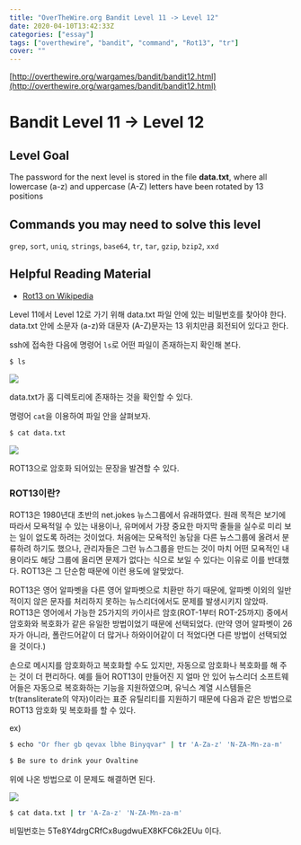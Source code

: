 ```yaml
---
title: "OverTheWire.org Bandit Level 11 -> Level 12"
date: 2020-04-10T13:42:33Z
categories: ["essay"]
tags: ["overthewire", "bandit", "command", "Rot13", "tr"]
cover: ""
---
```


[http://overthewire.org/wargames/bandit/bandit12.html](http://overthewire.org/wargames/bandit/bandit12.html)

# Bandit Level 11 → Level 12

## Level Goal

The password for the next level is stored in the file **data.txt**, where all lowercase (a-z) and uppercase (A-Z) letters have been rotated by 13 positions

## Commands you may need to solve this level

`grep`, `sort`, `uniq`, `strings`, `base64`, `tr`, `tar`, `gzip`, `bzip2`, `xxd`

## Helpful Reading Material

-   [Rot13 on Wikipedia](http://en.wikipedia.org/wiki/Rot13)

Level 11에서 Level 12로 가기 위해 data.txt 파일 안에 있는 비밀번호를 찾아야 한다. data.txt 안에 소문자 (a-z)와 대문자 (A-Z)문자는 13 위치만큼 회전되어 있다고 한다.

  

ssh에 접속한 다음에 명령어 `ls`로 어떤 파일이 존재하는지 확인해 본다.
```bash
$ ls
```
  

[![](https://1.bp.blogspot.com/-bLyoi7iI344/WWXax0khkcI/AAAAAAAAKtM/QGarZJt-7_Mhal00novc8QYe9h-PBgNSgCEwYBhgL/s640/bandit11_00.png)](https://1.bp.blogspot.com/-bLyoi7iI344/WWXax0khkcI/AAAAAAAAKtM/QGarZJt-7_Mhal00novc8QYe9h-PBgNSgCEwYBhgL/s1600/bandit11_00.png)

  

data.txt가 홈 디렉토리에 존재하는 것을 확인할 수 있다.

명령어 `cat`을 이용하여 파일 안을 살펴보자.
```bash
$ cat data.txt
```
  

[![](https://4.bp.blogspot.com/-fz8hfykn19I/WWXax3n3uZI/AAAAAAAAKtQ/tgrpTfyxDLcJ9XUAX8R9P3dTYqd6XWnVACEwYBhgL/s640/bandit11_01.png)](https://4.bp.blogspot.com/-fz8hfykn19I/WWXax3n3uZI/AAAAAAAAKtQ/tgrpTfyxDLcJ9XUAX8R9P3dTYqd6XWnVACEwYBhgL/s1600/bandit11_01.png)

  

ROT13으로 암호화 되어있는 문장을 발견할 수 있다.

  

### ROT13이란?

ROT13은 1980년대 초반의 net.jokes 뉴스그룹에서 유래하였다. 원래 목적은 보기에 따라서 모욕적일 수 있는 내용이나, 유머에서 가장 중요한 마지막 줄들을 실수로 미리 보는 일이 없도록 하려는 것이었다. 처음에는 모욕적인 농담을 다른 뉴스그룹에 올려서 분류하려 하기도 했으나, 관리자들은 그런 뉴스그룹을 만드는 것이 마치 어떤 모욕적인 내용이라도 해당 그룹에 올리면 문제가 없다는 식으로 보일 수 있다는 이유로 이를 반대했다. ROT13은 그 단순함 때문에 이런 용도에 알맞았다.
  

ROT13은 영어 알파벳을 다른 영어 알파벳으로 치환만 하기 때문에, 알파벳 이외의 일반적이지 않은 문자를 처리하지 못하는 뉴스리더에서도 문제를 발생시키지 않았따. ROT13은 영어에서 가능한 25가지의 카이사르 암호(ROT-1부터 ROT-25까지) 중에서 암호화와 복호화가 같은 유일한 방법이었기 때문에 선택되었다. (만약 영어 알파벳이 26자가 아니라, 폴란드어같이 더 많거나 하와이어같이 더 적었다면 다른 방법이 선택되었을 것이다.)
  

손으로 메시지를 암호화하고 복호화할 수도 있지만, 자동으로 암호화나 복호화를 해 주는 것이 더 편리하다. 예를 들어 ROT13이 만들어진 지 얼마 안 있어 뉴스리더 소프트웨어들은 자동으로 복호화하는 기능을 지원하였으며, 유닉스 계열 시스템들은 tr(transliterate의 약자)이라는 표준 유틸리티를 지원하기 때문에 다음과 같은 방법으로 ROT13 암호화 및 복호화를 할 수 있다.

  
ex)
```bash
$ echo "Or fher gb qevax lbhe Binyqvar" | tr 'A-Za-z' 'N-ZA-Mn-za-m'
```
```bash
$ Be sure to drink your Ovaltine
```
  

위에 나온 방법으로 이 문제도 해결하면 된다.

  

[![](https://4.bp.blogspot.com/-DL7c_9ten-4/WWXaxzivKjI/AAAAAAAAKtU/JdI2B4t6mUYu2TiE0_D1iYRmvndbYzSFACEwYBhgL/s640/bandit11_02.png)](https://4.bp.blogspot.com/-DL7c_9ten-4/WWXaxzivKjI/AAAAAAAAKtU/JdI2B4t6mUYu2TiE0_D1iYRmvndbYzSFACEwYBhgL/s1600/bandit11_02.png)

  
```bash
$ cat data.txt | tr 'A-Za-z' 'N-ZA-Mn-za-m'
```
  

비밀번호는 5Te8Y4drgCRfCx8ugdwuEX8KFC6k2EUu 이다.